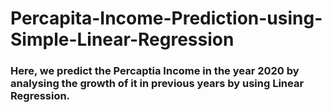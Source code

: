 # Percapita-Income-Prediction-using-Simple-Linear-Regression

### Here, we predict the Percaptia Income in the year 2020 by analysing the growth of it in previous years by using Linear Regression.
